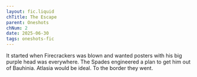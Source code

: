 ```yaml
---
layout: fic.liquid
chTitle: The Escape
parent: Oneshots
chNum: 2
date: 2025-06-30
tags: oneshots-fic
---
```


It started when Firecrackers was blown and wanted posters with his big purple head was everywhere. The Spades engineered a plan to get him out of Bauhinia. Atlasia would be ideal. To the border they went.
